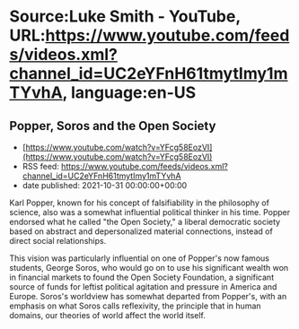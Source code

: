 # Source:Luke Smith - YouTube, URL:https://www.youtube.com/feeds/videos.xml?channel_id=UC2eYFnH61tmytImy1mTYvhA, language:en-US

## Popper, Soros and the Open Society
 - [https://www.youtube.com/watch?v=YFcg58EozVI](https://www.youtube.com/watch?v=YFcg58EozVI)
 - RSS feed: https://www.youtube.com/feeds/videos.xml?channel_id=UC2eYFnH61tmytImy1mTYvhA
 - date published: 2021-10-31 00:00:00+00:00

Karl Popper, known for his concept of falsifiability in the philosophy of science, also was a somewhat influential political thinker in his time. Popper endorsed what he called "the Open Society," a liberal democratic society based on abstract and depersonalized material connections, instead of direct social relationships.

 This vision was particularly influential on one of Popper's now famous students, George Soros, who would go on to use his significant wealth won in financial markets to found the Open Society Foundation, a significant source of funds for leftist political agitation and pressure in America and Europe. Soros's worldview has somewhat departed from Popper's, with an emphasis on what Soros calls reflexivity, the principle that in human domains, our theories of world affect the world itself.


